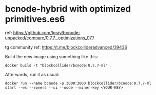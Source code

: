# bcnode-hybrid with optimized primitives.es6
ref: https://github.com/lgray/bcnode-unpacked/compare/0.7.7...optimizations_077

tg community ref: https://t.me/blockcollideradvanced/39436

Build the new image using something like this:

```
docker build -t "blockcollider/bcnode:0.7.7-ml" .
```

Afterwards, run it as usual:

```
docker run --name bcnode -p 3000:3000 blockcollider/bcnode:0.7.7-ml start --ws --rovers --ui --node --miner-key <YOUR-KEY>
```

